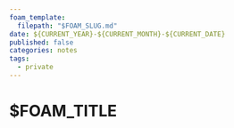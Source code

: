 ```yaml
---
foam_template:
  filepath: "$FOAM_SLUG.md"
date: ${CURRENT_YEAR}-${CURRENT_MONTH}-${CURRENT_DATE}
published: false
categories: notes
tags:
  - private
---
```


$FOAM_TITLE
===================

